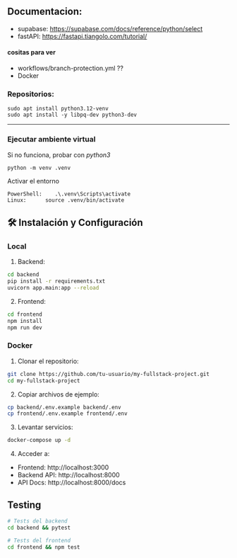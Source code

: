 ## Documentacion:
- supabase: https://supabase.com/docs/reference/python/select
- fastAPI:  https://fastapi.tiangolo.com/tutorial/

#### cositas para ver
- workflows/branch-protection.yml       ??
- Docker

### Repositorios:
    sudo apt install python3.12-venv
    sudo apt install -y libpq-dev python3-dev

--------------------------------------------------------------
### Ejecutar ambiente virtual 
Si no funciona, probar con *python3*

    python -m venv .venv

Activar el entorno

    PowerShell:    .\.venv\Scripts\activate
    Linux:      source .venv/bin/activate


## 🛠️ Instalación y Configuración
### Local 

1. Backend:
```bash
cd backend
pip install -r requirements.txt
uvicorn app.main:app --reload
```

2. Frontend:
```bash
cd frontend
npm install
npm run dev
```

### Docker

1. Clonar el repositorio:
```bash
git clone https://github.com/tu-usuario/my-fullstack-project.git
cd my-fullstack-project
```

2. Copiar archivos de ejemplo:
```bash
cp backend/.env.example backend/.env
cp frontend/.env.example frontend/.env
```

3. Levantar servicios:
```bash
docker-compose up -d
```

4. Acceder a:
- Frontend: http://localhost:3000
- Backend API: http://localhost:8000
- API Docs: http://localhost:8000/docs

## Testing

```bash
# Tests del backend
cd backend && pytest

# Tests del frontend
cd frontend && npm test

```
